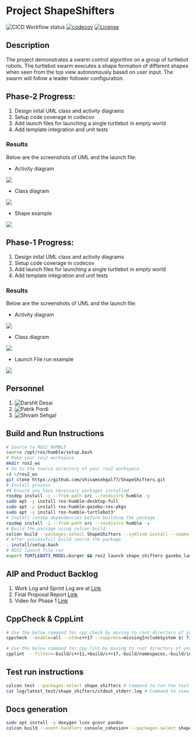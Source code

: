 # Project ShapeShifters
![CICD Workflow status](https://github.com/shivamsehgal77/ShapeShifters/actions/workflows/run-unit-test-and-upload-codecov.yml/badge.svg) [![codecov](https://codecov.io/gh/shivamsehgal77/ShapeShifters/branch/main/graph/badge.svg)](https://codecov.io/gh/shivamsehgal77/ShapeShifters)
[![License](https://img.shields.io/badge/License-MIT-blue.svg)](https://opensource.org/license/mit/)

## Description
The project demonstrates a swarm control algorithm on a group of turtlebot robots. The turtlebot swarm executes a shape formation of different shapes when seen from the top view autonomously based on user input. The swarm will follow a leader follower configuration.

## Phase-2 Progress:
1. Design inital UML class and activity diagrams
2. Setup code coverage in codecov
3. Add launch files for launching a single turtlebot in empty world
4. Add template integration and unit tests

### Results
Below are the screenshots of UML and the launch file:

* Activity diagram

![](screenshots/Phase1_Results/UML_activity.png)

* Class diagram 

![](screenshots/Phase2_Results/UMLClassdiagram_Phase2.png)

* Shape example

![](screenshots/Phase2_Results/circle.png)

## Phase-1 Progress:
1. Design inital UML class and activity diagrams
2. Setup code coverage in codecov
3. Add launch files for launching a single turtlebot in empty world
4. Add template integration and unit tests

### Results
Below are the screenshots of UML and the launch file:

* Activity diagram

![](screenshots/Phase1_Results/UML_activity.png)

* Class diagram 

![](screenshots/Phase1_Results/UMLClassdiagram.png)

* Launch File run example

![](screenshots/Phase1_Results/launchfile_ex.png)


## Personnel
1. ![Darshit Desai](https://github.com/darshit-desai)
2. ![Patrik Pordi](https://github.com/patrikpordi)
3. ![Shivam Sehgal](https://github.com/shivamsehgal77)


## Build and Run Instructions
```bash
# Source to ROS2 HUMBLE
source /opt/ros/humble/setup.bash
# Make your ros2 workspace
mkdir ros2_ws
# Go to the source directory of your ros2 workspace
cd ~/ros2_ws
git clone https://github.com/shivamsehgal77/ShapeShifters.git
# Install process
## Ensure you have necessary packages installed
rosdep install -i --from-path src --rosdistro humble -y
sudo apt -y install ros-humble-desktop-full
sudo apt -y install ros-humble-gazebo-ros-pkgs
sudo apt -y install ros-humble-turtlebot3*
# Install rosdep dependencies before building the package
rosdep install -i --from-path src --rosdistro humble -y
# Build the package using colcon build
colcon build --packages-select ShapeShifters --symlink-install --cmake-args -DCMAKE_EXPORT_COMPILE_COMMANDS=ON --parallel-workers $(nproc)
# After successfull build source the package
. install/setup.bash
# ROS2 launch file run
export TURTLEBOT3_MODEL=burger && ros2 launch shape_shifters gazebo_launch.py 
```

## AIP and Product Backlog
1. Work Log and Sprint Log are at [Link](https://docs.google.com/spreadsheets/d/1ph1sYep433EigfkVelYI8igBHbYIN74LMEw9CF0V7-I/edit?usp=sharing)
2. Final Proposal Report [Link](https://docs.google.com/document/d/1y6ZIHWb2QU3o7JkHODOUfTqYlNkz0YVxSIHP77x4x8U/edit?usp=sharing)
3. Video for Phase 1 [Link](https://drive.google.com/file/d/1UDKtr_CeyR_4nH1GlqVb55ZY5pjcLDt4/view?usp=sharing)

## CppCheck & CppLint
```bash
# Use the below command for cpp check by moving to root directory of your workspace
cppcheck --enable=all --std=c++17 --suppress=missingIncludeSystem $( find . -name *.cpp | grep -vE -e "^(./build/|./install/|./log/)" ) --check-config  &> cppcheck.txt

# Use the below command for cpp lint by moving to root directory of your workspace 
cpplint  --filter=-build/c++11,+build/c++17,-build/namespaces,-build/include_order $( find . -name *.cpp | grep -vE -e "^(./build/|./install/|./log/)" ) &> cpplint.txt 
```

## Test run instructions
```bash
colcon test --packages-select shape_shifters # Command to run the test
cat log/latest_test/shape_shifters/stdout_stderr.log # Command to view the test result
```

## Docs generation
```bash
sudo apt install -y doxygen lcov gcovr pandoc
colcon build --event-handlers console_cohesion+ --packages-select shape_shifters --cmake-target "docs"
```
